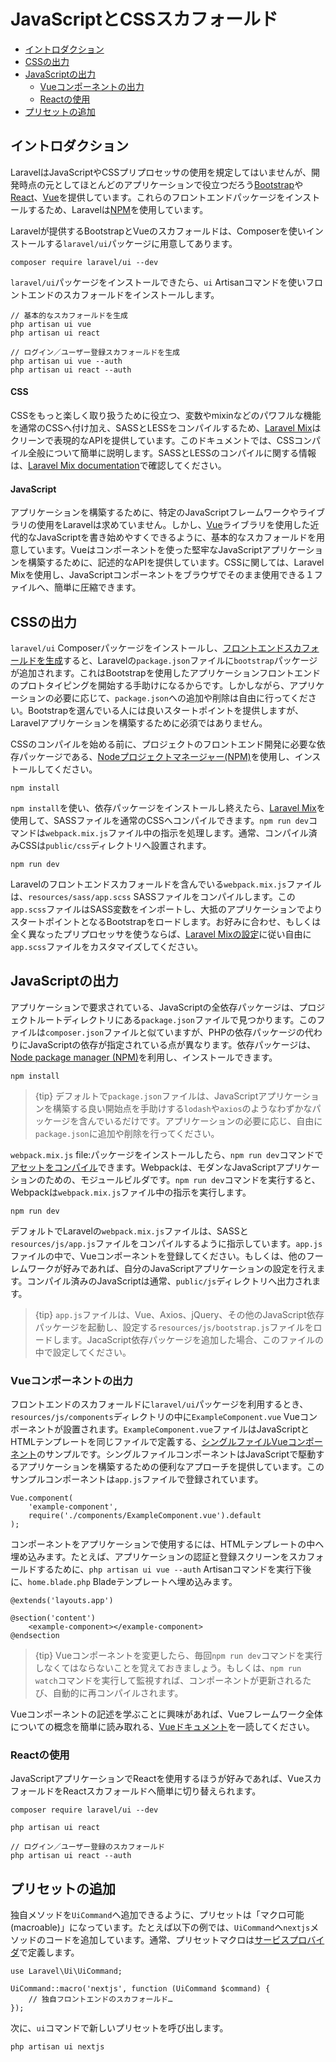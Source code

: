 # JavaScriptとCSSスカフォールド

- [イントロダクション](#introduction)
- [CSSの出力](#writing-css)
- [JavaScriptの出力](#writing-javascript)
    - [Vueコンポーネントの出力](#writing-vue-components)
    - [Reactの使用](#using-react)
- [プリセットの追加](#adding-presets)

<a name="introduction"></a>
## イントロダクション

LaravelはJavaScriptやCSSプリプロセッサの使用を規定してはいませんが、開発時点の元としてほとんどのアプリケーションで役立つだろう[Bootstrap](https://getbootstrap.com)や[React](https://reactjs.org/)、[Vue](https://vuejs.org)を提供しています。これらのフロントエンドパッケージをインストールするため、Laravelは[NPM](https://www.npmjs.org)を使用しています。

Laravelが提供するBootstrapとVueのスカフォールドは、Composerを使いインストールする`laravel/ui`パッケージに用意してあります。

    composer require laravel/ui --dev

`laravel/ui`パッケージをインストールできたら、`ui` Artisanコマンドを使いフロントエンドのスカフォールドをインストールします。

    // 基本的なスカフォールドを生成
    php artisan ui vue
    php artisan ui react

    // ログイン／ユーザー登録スカフォールドを生成
    php artisan ui vue --auth
    php artisan ui react --auth

#### CSS

CSSをもっと楽しく取り扱うために役立つ、変数やmixinなどのパワフルな機能を通常のCSSへ付け加え、SASSとLESSをコンパイルするため、[Laravel Mix](/docs/{{version}}/mix)はクリーンで表現的なAPIを提供しています。このドキュメントでは、CSSコンパイル全般について簡単に説明します。SASSとLESSのコンパイルに関する情報は、[Laravel Mix documentation](/docs/{{version}}/mix)で確認してください。

#### JavaScript

アプリケーションを構築するために、特定のJavaScriptフレームワークやライブラリの使用をLaravelは求めていません。しかし、[Vue](https://vuejs.org)ライブラリを使用した近代的なJavaScriptを書き始めやすくできるように、基本的なスカフォールドを用意しています。Vueはコンポーネントを使った堅牢なJavaScriptアプリケーションを構築するために、記述的なAPIを提供しています。CSSに関しては、Laravel Mixを使用し、JavaScriptコンポーネントをブラウザでそのまま使用できる１ファイルへ、簡単に圧縮できます。

<a name="writing-css"></a>
## CSSの出力

`laravel/ui` Composerパッケージをインストールし、[フロントエンドスカフォールドを生成](#introduction)すると、Laravelの`package.json`ファイルに`bootstrap`パッケージが追加されます。これはBootstrapを使用したアプリケーションフロントエンドのプロトタイピングを開始する手助けになるからです。しかしながら、アプリケーションの必要に応じて、`package.json`への追加や削除は自由に行ってください。Bootstrapを選んでいる人には良いスタートポイントを提供しますが、Laravelアプリケーションを構築するために必須ではありません。

CSSのコンパイルを始める前に、プロジェクトのフロントエンド開発に必要な依存パッケージである、[Nodeプロジェクトマネージャー(NPM)](https://www.npmjs.org)を使用し、インストールしてください。

    npm install

`npm install`を使い、依存パッケージをインストールし終えたら、[Laravel Mix](/docs/{{version}}/mix#working-with-stylesheets)を使用して、SASSファイルを通常のCSSへコンパイルできます。`npm run dev`コマンドは`webpack.mix.js`ファイル中の指示を処理します。通常、コンパイル済みCSSは`public/css`ディレクトリへ設置されます。

    npm run dev

Laravelのフロントエンドスカフォールドを含んでいる`webpack.mix.js`ファイルは、`resources/sass/app.scss` SASSファイルをコンパイルします。この`app.scss`ファイルはSASS変数をインポートし、大抵のアプリケーションでよりスタートポイントとなるBootstrapをロードします。お好みに合わせ、もしくは全く異なったプリプロセッサを使うならば、[Laravel Mixの設定](/docs/{{version}}/mix)に従い自由に`app.scss`ファイルをカスタマイズしてください。

<a name="writing-javascript"></a>
## JavaScriptの出力

アプリケーションで要求されている、JavaScriptの全依存パッケージは、プロジェクトルートディレクトリにある`package.json`ファイルで見つかります。このファイルは`composer.json`ファイルと似ていますが、PHPの依存パッケージの代わりにJavaScriptの依存が指定されている点が異なります。依存パッケージは、[Node package manager (NPM)](https://www.npmjs.org)を利用し、インストールできます。

    npm install

> {tip} デフォルトで`package.json`ファイルは、JavaScriptアプリケーションを構築する良い開始点を手助けする`lodash`や`axios`のようなわずかなパッケージを含んでいるだけです。アプリケーションの必要に応じ、自由に`package.json`に追加や削除を行ってください。

`webpack.mix.js` file:パッケージをインストールしたら、`npm run dev`コマンドで[アセットをコンパイル](/docs/{{version}}/mix)できます。Webpackは、モダンなJavaScriptアプリケーションのための、モジュールビルダです。`npm run dev`コマンドを実行すると、Webpackは`webpack.mix.js`ファイル中の指示を実行します。

    npm run dev

デフォルトでLaravelの`webpack.mix.js`ファイルは、SASSと`resources/js/app.js`ファイルをコンパイルするように指示しています。`app.js`ファイルの中で、Vueコンポーネントを登録してください。もしくは、他のフーレムワークが好みであれば、自分のJavaScriptアプリケーションの設定を行えます。コンパイル済みのJavaScriptは通常、`public/js`ディレクトリへ出力されます。

> {tip} `app.js`ファイルは、Vue、Axios、jQuery、その他のJavaScript依存パッケージを起動し、設定する`resources/js/bootstrap.js`ファイルをロードします。JacaScript依存パッケージを追加した場合、このファイルの中で設定してください。

<a name="writing-vue-components"></a>
### Vueコンポーネントの出力

フロントエンドのスカフォールドに`laravel/ui`パッケージを利用するとき、`resources/js/components`ディレクトリの中に`ExampleComponent.vue` Vueコンポーネントが設置されます。`ExampleComponent.vue`ファイルはJavaScriptとHTMLテンプレートを同じファイルで定義する、[シングルファイルVueコンポーネント](https://vuejs.org/guide/single-file-components)のサンプルです。シングルファイルコンポーネントはJavaScriptで駆動するアプリケーションを構築するための便利なアプローチを提供しています。このサンプルコンポーネントは`app.js`ファイルで登録されています。

    Vue.component(
        'example-component',
        require('./components/ExampleComponent.vue').default
    );

コンポーネントをアプリケーションで使用するには、HTMLテンプレートの中へ埋め込みます。たとえば、アプリケーションの認証と登録スクリーンをスカフォールドするために、`php artisan ui vue --auth` Artisanコマンドを実行下後に、`home.blade.php` Bladeテンプレートへ埋め込みます。

    @extends('layouts.app')

    @section('content')
        <example-component></example-component>
    @endsection

> {tip} Vueコンポーネントを変更したら、毎回`npm run dev`コマンドを実行しなくてはならないことを覚えておきましょう。もしくは、`npm run watch`コマンドを実行して監視すれば、コンポーネントが更新されるたび、自動的に再コンパイルされます。

Vueコンポーネントの記述を学ぶことに興味があれば、Vueフレームワーク全体についての概念を簡単に読み取れる、[Vueドキュメント](https://vuejs.org/guide/)を一読してください。

<a name="using-react"></a>
### Reactの使用

JavaScriptアプリケーションでReactを使用するほうが好みであれば、VueスカフォールドをReactスカフォールドへ簡単に切り替えられます。

    composer require laravel/ui --dev

    php artisan ui react

    // ログイン／ユーザー登録のスカフォールド
    php artisan ui react --auth

<a name="adding-presets"></a>
## プリセットの追加

独自メソッドを`UiCommand`へ追加できるように、プリセットは「マクロ可能(macroable)」になっています。たとえば以下の例では、`UiCommand`へ`nextjs`メソッドのコードを追加しています。通常、プリセットマクロは[サービスプロバイダ](/docs/{{version}}/providers)で定義します。

    use Laravel\Ui\UiCommand;

    UiCommand::macro('nextjs', function (UiCommand $command) {
        // 独自フロントエンドのスカフォールド…
    });

次に、`ui`コマンドで新しいプリセットを呼び出します。

    php artisan ui nextjs

